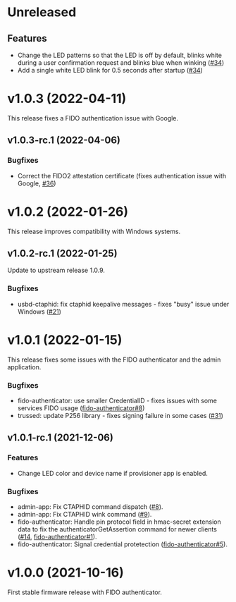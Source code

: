 # Unreleased

## Features

- Change the LED patterns so that the LED is off by default, blinks white during a user confirmation request and blinks blue when winking ([#34][])
- Add a single white LED blink for 0.5 seconds after startup ([#34][])

[#34]: https://github.com/Nitrokey/nitrokey-3-firmware/issues/34

# v1.0.3 (2022-04-11)

This release fixes a FIDO authentication issue with Google.

## v1.0.3-rc.1 (2022-04-06)

### Bugfixes

- Correct the FIDO2 attestation certificate (fixes authentication issue with Google, [#36][])

[#36]: https://github.com/Nitrokey/nitrokey-3-firmware/issues/36

# v1.0.2 (2022-01-26)

This release improves compatibility with Windows systems.

## v1.0.2-rc.1 (2022-01-25)

Update to upstream release 1.0.9.

### Bugfixes

- usbd-ctaphid: fix ctaphid keepalive messages - fixes "busy" issue under Windows  ([#21][]) 

[#21]: https://github.com/Nitrokey/nitrokey-3-firmware/issues/21

# v1.0.1 (2022-01-15)

This release fixes some issues with the FIDO authenticator and the admin
application.

### Bugfixes

- fido-authenticator: use smaller CredentialID - fixes issues with some services FIDO usage ([fido-authenticator#8][])
- trussed: update P256 library - fixes signing failure in some cases ([#31][])

[#31]: https://github.com/Nitrokey/nitrokey-3-firmware/issues/31
[fido-authenticator#8]: https://github.com/solokeys/fido-authenticator/pull/8

## v1.0.1-rc.1 (2021-12-06)

### Features

- Change LED color and device name if provisioner app is enabled.

### Bugfixes

- admin-app: Fix CTAPHID command dispatch ([#8][]).
- admin-app: Fix CTAPHID wink command ([#9][]).
- fido-authenticator: Handle pin protocol field in hmac-secret extension data
  to fix the authenticatorGetAssertion command for newer clients ([#14][],
  [fido-authenticator#1][]).
- fido-authenticator: Signal credential protetection ([fido-authenticator#5][]).

[#8]: https://github.com/Nitrokey/nitrokey-3-firmware/issues/8
[#9]: https://github.com/Nitrokey/nitrokey-3-firmware/issues/9
[#14]: https://github.com/Nitrokey/nitrokey-3-firmware/issues/14
[fido-authenticator#1]: https://github.com/solokeys/fido-authenticator/pull/1
[fido-authenticator#5]: https://github.com/solokeys/fido-authenticator/pull/5

# v1.0.0 (2021-10-16)

First stable firmware release with FIDO authenticator.
